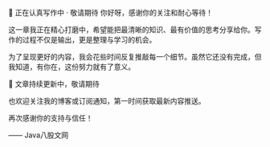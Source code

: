 📝 正在认真写作中 · 敬请期待
你好呀，感谢你的关注和耐心等待！

这一章我正在精心打磨中，希望能把最清晰的知识、最有价值的思考分享给你。写作的过程不仅是输出，更是整理与学习的机会。

为了呈现更好的内容，我会花些时间反复推敲每一个细节。虽然它还没有完成，但我知道，有你在，这份努力就有了意义。

📌 文章持续更新中，敬请期待

也欢迎关注我的博客或订阅通知，第一时间获取最新内容推送。

再次感谢你的支持与信任！

—— Java八股文网